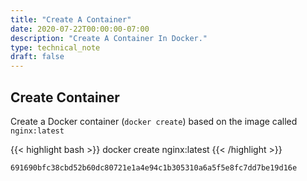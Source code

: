 ```yaml
---
title: "Create A Container"
date: 2020-07-22T00:00:00-07:00
description: "Create A Container In Docker."
type: technical_note
draft: false
---
```


## Create Container

Create a Docker container (`docker create`) based on the image called `nginx:latest`

{{< highlight bash >}}
docker create nginx:latest
{{< /highlight >}}
```
691690bfc38cbd52b60dc80721e1a4e94c1b305310a6a5f5e8fc7dd7be19d16e
```